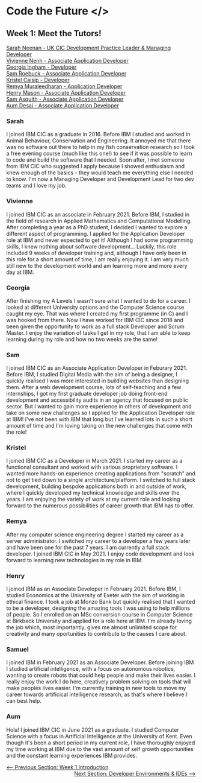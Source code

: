 # Code the Future </>

## Week 1: Meet the Tutors!

[Sarah Neenan - UK CIC Development Practice Leader & Managing Developer](#Sarah)\
[Vivienne Nenh - Associate Application Developer](#Vivienne)\
[Georgia Ingham - Developer](#Georgia)\
[Sam Roebuck - Associate Application Developer](#Sam)\
[Kristel Caisip - Developer](#Kristel)\
[Remya Muraleedharan - Application Developer](#Remya)\
[Henry Mason - Associate Application Developer](#Henry)\
[Sam Asquith - Associate Application Developer](#Samuel)\
[Aum Desai - Associate Application Developer](#Aum)

### Sarah

I joined IBM CIC as a graduate in 2016. Before IBM I studied and worked in Animal Behaviour,
Conservation and Engineering. It annoyed me that there was no software out there to help in
my fish conservation research so I took a free evening course (much like this one!) to see if
it was possible to learn to code and build the software that I needed. Soon after, I met someone
from IBM CIC who suggested I apply because I showed enthusiasm and knew enough of the basics -
they would teach me everything else I needed to know. I'm now a Managing Developer and Development Lead for two dev
teams and I love my job.

### Vivienne

I joined IBM CIC as an associate in February 2021. Before IBM, I studied in the field of research in Applied Mathematics and Computational Modelling. After completing a year as a PhD student, I decided I wanted to explore a different aspect of programming. I applied for the Application Developer role at IBM and never expected to get it! Although I had some programming skills, I knew nothing about software development... Luckily, this role included 9 weeks of developer training and, although I have only been in this role for a short amount of time, I am really enjoying it. I am very much still new to the development world and am learning more and more every day at IBM.

### Georgia

After finishing my A Levels I wasn't sure what I wanted to do for a career. I looked at different University
options and the Computer Science course caught my eye. That was where I created my first programme (in C)
and I was hooked from there. Now I have worked for IBM CIC since 2018 and been given the opportunity to work
as a full stack Developer and Scrum Master. I enjoy the variation of tasks I get in my role, that I am able
to keep learning during my role and how no two weeks are the same!

### Sam

I joined IBM CIC as an Associate Application Developer in Feburary 2021. Before IBM, I studied Digital Media with the aim of being a designer, I quickly realised I was more interested in building websites than designing them. After a web development course, lots of self-teaching and a few internships, I got my first graduate developer job doing front-end development and accessibility audits in an agency that focused on public sector. But I wanted to gain more experience in others of development and take on some new challenges so I applied for the Application Developer role at IBM! I've not been with IBM that long but I've learned lots in such a short amount of time and I'm loving taking on the new challenges that come with the role!

### Kristel

I joined IBM CIC as a Developer in March 2021. I started my career as a functional consultant and worked with various proprietary software. I wanted more hands-on experience creating applications from "scratch" and not to get tied down to a single architecture/platform. I switched to full stack development, building bespoke applications both in and outside of work, where I quickly developed my technical knowledge and skills over the years. I am enjoying the variety of work at my current role and looking forward to the numerous possibilities of career growth that IBM has to offer.

### Remya

After my computer science engineering degree I started my career as a server administrator. I switched my career to a developer a few years later and have been one for the past 7 years. I am currently a full stack developer. I joined IBM CIC in May 2021. I enjoy code development and look forward to learning new technologies in my role in IBM.

### Henry

I joined IBM as an Associate Developer in February 2021. Before IBM, I studied Economics at the University of Exeter with the aim of working in ethical finance. I took a job at Monzo Bank but quickly realised that I wanted to be a developer, designing the amazing tools I was using to help millions of people. So I enrolled on an MSc conversion course in Computer Science at Birkbeck University and applied for a role here at IBM. I'm already loving the job which, most importantly, gives me almost unlimited scope for creativity and many oportunities to contribute to the causes I care about.

### Samuel

I joined IBM in February 2021 as an Associate Developer. Before joining IBM I studied artificial intelligence, with a focus on autonomous robotics, wanting to create robots that could help people and make their lives easier. I really enjoy the work I do here, creatively problem solving on tools that will make peoples lives easier. I'm currently training in new tools to move my career towards artificical intelligence research, as that's where I believe I can best help.

### Aum

Hola! I joined IBM CIC in June 2021 as a graduate. I studied Computer Science with a focus in Artificial Intelligence at the University of Kent. Even though it's been a short period in my current role, I have thoroughly enjoyed my time working at IBM due to the vast amount of self growth opportunities and the constant learning experiences IBM provides.

<div style="width: 100%">
<a href='README.md' ><-- Previous Section: Week 1 Introduction</a>
<div align="right"><a  href='intro_to_ide.md'>Next Section: Developer Environments & IDEs --></a></div>
</div>
